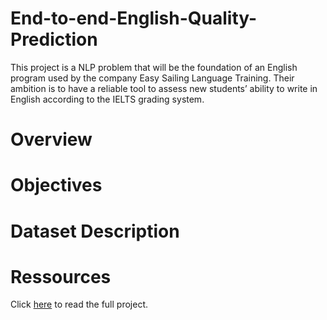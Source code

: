 # End-to-end-English-Quality-Prediction
This project is a NLP problem that will be the foundation of an English program used by the company Easy Sailing Language Training. Their ambition is to have a reliable tool to assess new students’ ability to write in English according to the IELTS grading system.

# Overview
# Objectives
# Dataset Description
# Ressources
Click [here](https://github.com/Dalysko/End-to-end-English-Quality-Prediction/blob/main/Final_Project.ipynb) to read the full project.
